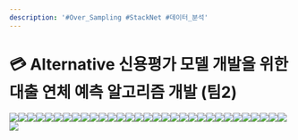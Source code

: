 ```yaml
---
description: '#Over_Sampling #StackNet #데이터_분석'
---
```


# 💳 Alternative 신용평가 모델 개발을 위한 대출 연체 예측 알고리즘 개발 (팀2)

![](<../../../../.gitbook/assets/Untitled (5).png>)![](<../../../../.gitbook/assets/Untitled 2 (6).png>)![](<../../../../.gitbook/assets/Untitled 3 (7).png>)![](<../../../../.gitbook/assets/Untitled 4 (6).png>)![](<../../../../.gitbook/assets/Untitled 5 (6).png>)![](<../../../../.gitbook/assets/Untitled 6 (5).png>)![](<../../../../.gitbook/assets/Untitled 7 (6).png>)![](<../../../../.gitbook/assets/Untitled 8 (5).png>)![](<../../../../.gitbook/assets/Untitled 9 (4).png>)![](<../../../../.gitbook/assets/Untitled 10 (6).png>)![](<../../../../.gitbook/assets/Untitled 11 (5).png>)![](<../../../../.gitbook/assets/Untitled 12 (5).png>)![](<../../../../.gitbook/assets/Untitled 13 (4).png>)![](<../../../../.gitbook/assets/Untitled 14 (4).png>)![](<../../../../.gitbook/assets/Untitled 15 (4).png>)![](<../../../../.gitbook/assets/Untitled 16 (4).png>)![](<../../../../.gitbook/assets/Untitled 17 (4).png>)![](<../../../../.gitbook/assets/Untitled 18 (4).png>)![](<../../../../.gitbook/assets/Untitled 19 (4).png>)![](<../../../../.gitbook/assets/Untitled 20 (4).png>)![](<../../../../.gitbook/assets/Untitled (6).png>)![](<../../../../.gitbook/assets/Untitled 1 (5).png>)![](<../../../../.gitbook/assets/Untitled 2 (5).png>)![](<../../../../.gitbook/assets/Untitled 3 (5).png>)![](<../../../../.gitbook/assets/Untitled 4 (7).png>)![](<../../../../.gitbook/assets/Untitled 5 (5).png>)![](<../../../../.gitbook/assets/Untitled 6 (6).png>)![](<../../../../.gitbook/assets/Untitled 7 (4).png>)![](<../../../../.gitbook/assets/Untitled 8 (4).png>)![](<../../../../.gitbook/assets/Untitled 9 (6).png>)![](<../../../../.gitbook/assets/Untitled 10 (5).png>)![](<../../../../.gitbook/assets/Untitled 11 (6).png>)
